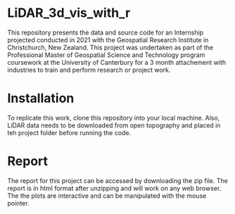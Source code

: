 # LiDAR_3d_vis_with_r
This repository presents the data and source code for an Internship projected conducted in 2021 with the Geospatial Research Institute in Christchurch, New Zealand. This project was undertaken as part of the Professional Master of Geospatial Science and Technology program coursework at the University of Canterbury for a 3 month attachement with industries to train and perform research or project work.
# Installation
To replicate this work, clone this repository into your local machine. Also, LiDAR data needs to be downloaded from open topography and placed in teh project folder before running the code.
# Report
The report for this project can be accessed by downloading the zip file. The report is in html format after unzipping and will work on any web browser. The the plots are interactive and can be manipulated with the mouse pointer.
